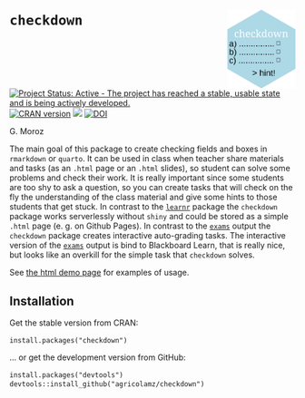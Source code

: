 # `checkdown` <img src="man/figures/logo.png" align="right" width="120" />

[![Project Status: Active - The project has reached a stable, usable state and is being actively developed.](http://www.repostatus.org/badges/latest/active.svg)](http://www.repostatus.org/#active)
[![CRAN version](http://www.r-pkg.org/badges/version/checkdown)](https://cran.r-project.org/package=checkdown)
[![](http://cranlogs.r-pkg.org/badges/grand-total/checkdown)](https://CRAN.R-project.org/package=checkdown)
[![DOI](https://zenodo.org/badge/240126674.svg)](https://zenodo.org/badge/latestdoi/240126674)

G. Moroz

The main goal of this package to create checking fields and boxes in `rmarkdown` or `quarto`. It can be used in class when teacher share materials and tasks (as an `.html` page or an `.html` slides), so student can solve some problems and check their work. It is really important since some students are too shy to ask a question, so you can create tasks that will check on the fly the understanding of the class material and give some hints to those students that get stuck. In contrast to the [`learnr`](https://rstudio.github.io/learnr/index.html) package the `checkdown` package works serverlessly without `shiny` and could be stored as a simple `.html` page (e. g. on Github Pages). In contrast to the [`exams`](https://www.r-exams.org/) output the `checkdown` package creates interactive auto-grading tasks. The interactive version of the [`exams`](https://www.r-exams.org/) output is bind to Blackboard Learn, that is really nice, but looks like an overkill for the simple task that `checkdown` solves.

See [the html demo page](https://agricolamz.github.io/checkdown/) for examples of usage.

## Installation

Get the stable version from CRAN:

```{r, eval=FALSE}
install.packages("checkdown")
```

… or get the development version from GitHub:

```{r, eval=FALSE}
install.packages("devtools")
devtools::install_github("agricolamz/checkdown")
```
